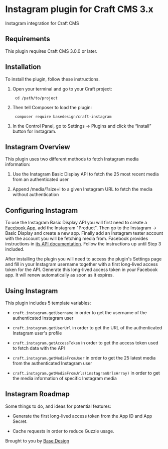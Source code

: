 # Instagram plugin for Craft CMS 3.x

Instagram integration for Craft CMS

## Requirements

This plugin requires Craft CMS 3.0.0 or later.

## Installation

To install the plugin, follow these instructions.

1. Open your terminal and go to your Craft project:

        cd /path/to/project

2. Then tell Composer to load the plugin:

        composer require basedesign/craft-instagram

3. In the Control Panel, go to Settings → Plugins and click the “Install” button for Instagram.

## Instagram Overview

This plugin uses two different methods to fetch Instagram media information:

1. Use the Instagram Basic Display API to fetch the 25 most recent media from an authenticated user

2. Append /media/?size=l to a given Instagram URL to fetch the media without authentication

## Configuring Instagram

To use the Instagram Basic Display API you will first need to create a [Facebook App](https://developers.facebook.com/apps), add the Instagram "Product". Then go to the Instagram -> Basic Display and create a new app. Finally add an Instagram tester account with the account you will be fetching media from. Facebook provides instructions in [its API documentation](https://developers.facebook.com/docs/instagram-basic-display-api/getting-started). Follow the instructions up until Step 3 included.

After installing the plugin you will need to access the plugin's Settings page and fill in your Instagram username together with a first long-lived access token for the API. Generate this long-lived access token in your Facebook app. It will renew automatically as soon as it expires.

## Using Instagram

This plugin includes 5 template variables:

* `craft.instagram.getUsername` in order to get the username of the authenticated Instagram user

* `craft.instagram.getUserUrl` in order to get the URL of the authenticated Instagram user's profile

* `craft.instagram.getAccessToken` in order to get the access token used to fetch data with the API

* `craft.instagram.getMediaFromUser` in order to get the 25 latest media from the authenticated Instagram user

* `craft.instagram.getMediaFromUrls(instagramUrlsArray)` in order to get the media information of specific Instagram media

## Instagram Roadmap

Some things to do, and ideas for potential features:

* Generate the first long-lived access token from the App ID and App Secret.

* Cache requests in order to reduce Guzzle usage.

Brought to you by [Base Design](https://www.basedesign.com)
